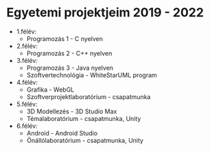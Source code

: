# Egyetemi projektjeim 2019 - 2022
- 1.félév:
  - Programozás 1 - C nyelven
- 2.félév:
  - Programozás 2 - C++ nyelven
- 3.félév:
  - Programozás 3 - Java nyelven
  - Szoftvertechnológia - WhiteStarUML program
- 4.félév:
  - Grafika - WebGL
  - Szoftverprojektlaboratórium - csapatmunka
- 5.félév:
  - 3D Modellezés - 3D Studio Max
  - Témalaboratórium - csapatmunka, Unity
- 6.félév:
  - Android - Android Studio
  - Önállólaboratórium - csapatmunka, Unity
